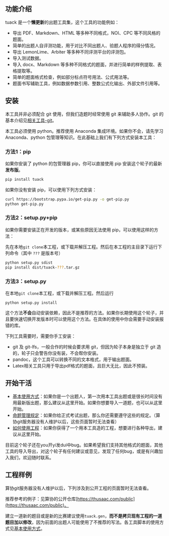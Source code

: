 ## 功能介绍

tuack 是一个**懒更新**的出题工具集，这个工具的功能例如：

* 导出 PDF、Markdown、HTML 等多种不同格式，NOI、CPC 等不同风格的题面。
* 简单的出题人自评测功能，用于对比不同出题人、验题人程序的得分情况。
* 导出 LemonLime、Arbiter 等多种不同评测平台的评测包。
* 导入测试数据。
* 导入 docx、Markdown 等多种不同格式的题面，并进行简单的样例提取、表格提取等。
* 简单的题面格式检查，例如部分标点符号用法、公式用法等。
* 题面书写辅助工具，例如数据参数引用、整数公式化输出、外部文件引用等。

## 安装

本工具并非必须配合 git 使用，但我们造题时经常使用 git 来辅助多人协作。git 的基本介绍见[相关工具-git](./相关工具.md#git)。

本工具必须使用 python。推荐使用 Anaconda 集成环境。如果你不会，请先学习 Anaconda、python 包管理等知识。在此基础上我们有下列方式安装本工具：

### 方法1：pip

如果你安装了 python 的包管理器 pip，你可以直接使用 pip 安装这个轮子的最新**发布版**。

```bash
pip install tuack
```

如果你没有安装 pip，可以使用下列方式安装：

```bash
curl https://bootstrap.pypa.io/get-pip.py -o get-pip.py
python get-pip.py
```

### 方法2：setup.py+pip

如果你需要安装正在开发的版本，或某些原因无法使用 pip，可以使用这样的方法：

先在本地`git clone`本工程，或下载并解压工程。然后在本工程的主目录下运行下列命令（其中 `???` 是版本号）

```bash
python setup.py sdist
pip install dist/tuack-???.tar.gz
```

### 方法3：setup.py

在本地`git clone`本工程，或下载并解压工程。然后运行

```
python setup.py install
```

这个方法**不会**自动安装依赖，因此不是推荐的方法。如果你长期使用这个轮子，并且要快速切换开发版本时可以使用这个方法。在具体的使用中你会需要手动安装报错的库。

下列工具需要时，需要你手工安装：

* git 及 git-lfs，一般合作的时候会要求用 git，但因为轮子本身是独立于 git 造的，轮子只会警告你没有装，不会帮你安装。
* pandoc，这个工具可以转换不同的文本格式，用于输出题面。
* Latex相关工具只用于导出pdf格式的题面，且巨大无比，因此不预装。

## 开始干活

* [基本使用方式](./基本使用方式.md)：如果你是一个出题人，第一次用本工具出题或是很长时间没有用最新版出题，那么建议从这里开始。如果你想要导入一道题，也可以从这里开始。
* [命题管理规定](https://git.thusaac.org/hanwentao/exam-guide/wikis/%E5%91%BD%E9%A2%98%E7%AE%A1%E7%90%86%E8%A7%84%E5%AE%9A)：如果你给正式考试出题，那么你还需要遵守这些的规定。（算协git服务器没有人维护以后，这些页面暂时无法查看）
* [如何使用工程](./如何使用工程.md)：如果你获得了一个用本工具造的工程，想要进行各种导出，建议从这里开始。

目前这个轮子还在you开yi发dui中bug。如果希望我们支持其他格式的题面，其他工具的导入导出，对这个轮子有任何建议或意见，发现了任何bug，或是有兴趣加入我们，欢迎随时联系。

## 工程样例

算协git服务器没有人维护以后，下列涉及到公开工程的页面暂时无法查看。

推荐参考的例子：见算协的公开仓库[https://thusaac.com/public](https://thusaac.com/public)。

建立一道新的题目或是新的比赛建议使用`tuack.gen`，**而不是拷贝现有工程的一道题目加以修改**，因为前面的出题人可能使用了不推荐的写法。各工具脚本的使用方式见[基本使用方式](./基本使用方式.md)。

